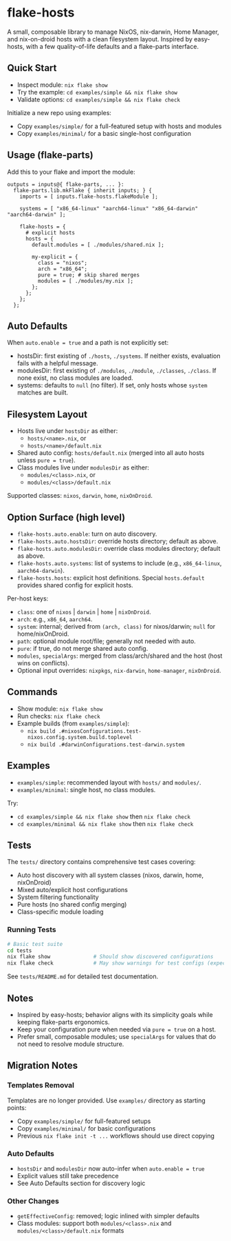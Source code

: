 # flake-hosts

A small, composable library to manage NixOS, nix-darwin, Home Manager, and nix-on-droid hosts with a clean filesystem layout. Inspired by easy-hosts, with a few quality-of-life defaults and a flake-parts interface.

## Quick Start

- Inspect module: `nix flake show`
- Try the example: `cd examples/simple && nix flake show`
- Validate options: `cd examples/simple && nix flake check`

Initialize a new repo using examples:

- Copy `examples/simple/` for a full-featured setup with hosts and modules
- Copy `examples/minimal/` for a basic single-host configuration

## Usage (flake-parts)

Add this to your flake and import the module:

```
outputs = inputs@{ flake-parts, ... }:
  flake-parts.lib.mkFlake { inherit inputs; } {
    imports = [ inputs.flake-hosts.flakeModule ];

    systems = [ "x86_64-linux" "aarch64-linux" "x86_64-darwin" "aarch64-darwin" ];

    flake-hosts = {
      # explicit hosts
      hosts = {
        default.modules = [ ./modules/shared.nix ];

        my-explicit = {
          class = "nixos";
          arch = "x86_64";
          pure = true; # skip shared merges
          modules = [ ./modules/my.nix ];
        };
      };
    };
  };
```

## Auto Defaults

When `auto.enable = true` and a path is not explicitly set:

- hostsDir: first existing of `./hosts`, `./systems`. If neither exists, evaluation fails with a helpful message.
- modulesDir: first existing of `./modules`, `./module`, `./classes`, `./class`. If none exist, no class modules are loaded.
- systems: defaults to `null` (no filter). If set, only hosts whose `system` matches are built.

## Filesystem Layout

- Hosts live under `hostsDir` as either:
  - `hosts/<name>.nix`, or
  - `hosts/<name>/default.nix`
- Shared auto config: `hosts/default.nix` (merged into all auto hosts unless `pure = true`).
- Class modules live under `modulesDir` as either:
  - `modules/<class>.nix`, or
  - `modules/<class>/default.nix`

Supported classes: `nixos`, `darwin`, `home`, `nixOnDroid`.

## Option Surface (high level)

- `flake-hosts.auto.enable`: turn on auto discovery.
- `flake-hosts.auto.hostsDir`: override hosts directory; default as above.
- `flake-hosts.auto.modulesDir`: override class modules directory; default as above.
- `flake-hosts.auto.systems`: list of systems to include (e.g., `x86_64-linux`, `aarch64-darwin`).
- `flake-hosts.hosts`: explicit host definitions. Special `hosts.default` provides shared config for explicit hosts.

Per-host keys:

- `class`: one of `nixos` | `darwin` | `home` | `nixOnDroid`.
- `arch`: e.g., `x86_64`, `aarch64`.
- `system`: internal; derived from `(arch, class)` for nixos/darwin; `null` for home/nixOnDroid.
- `path`: optional module root/file; generally not needed with auto.
- `pure`: if true, do not merge shared auto config.
- `modules`, `specialArgs`: merged from class/arch/shared and the host (host wins on conflicts).
- Optional input overrides: `nixpkgs`, `nix-darwin`, `home-manager`, `nixOnDroid`.

## Commands

- Show module: `nix flake show`
- Run checks: `nix flake check`
- Example builds (from `examples/simple`):
  - `nix build .#nixosConfigurations.test-nixos.config.system.build.toplevel`
  - `nix build .#darwinConfigurations.test-darwin.system`

## Examples

- `examples/simple`: recommended layout with `hosts/` and `modules/`.
- `examples/minimal`: single host, no class modules.

Try:

- `cd examples/simple && nix flake show` then `nix flake check`
- `cd examples/minimal && nix flake show` then `nix flake check`

## Tests

The `tests/` directory contains comprehensive test cases covering:

- Auto host discovery with all system classes (nixos, darwin, home, nixOnDroid)
- Mixed auto/explicit host configurations
- System filtering functionality
- Pure hosts (no shared config merging)
- Class-specific module loading

### Running Tests

```bash
# Basic test suite
cd tests
nix flake show              # Should show discovered configurations
nix flake check             # May show warnings for test configs (expected)
```

See `tests/README.md` for detailed test documentation.

## Notes

- Inspired by easy-hosts; behavior aligns with its simplicity goals while keeping flake-parts ergonomics.
- Keep your configuration pure when needed via `pure = true` on a host.
- Prefer small, composable modules; use `specialArgs` for values that do not need to resolve module structure.

## Migration Notes

### Templates Removal

Templates are no longer provided. Use `examples/` directory as starting points:

- Copy `examples/simple/` for full-featured setups
- Copy `examples/minimal/` for basic configurations
- Previous `nix flake init -t ...` workflows should use direct copying

### Auto Defaults

- `hostsDir` and `modulesDir` now auto-infer when `auto.enable = true`
- Explicit values still take precedence
- See Auto Defaults section for discovery logic

### Other Changes

- `getEffectiveConfig`: removed; logic inlined with simpler defaults
- Class modules: support both `modules/<class>.nix` and `modules/<class>/default.nix` formats
